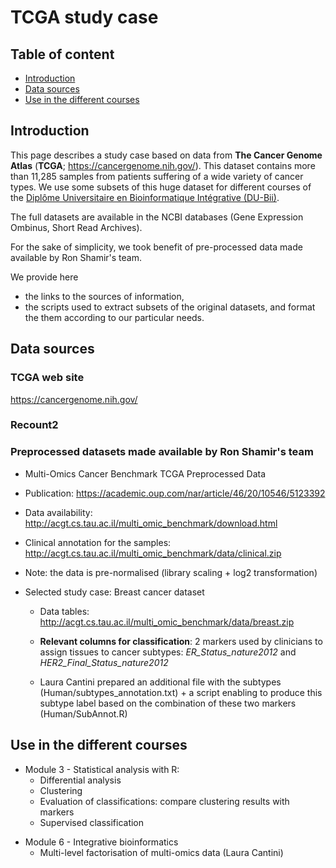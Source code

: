 # TCGA study case

## Table of content

- [Introduction](#introduction)
- [Data sources](#data-sources)
- [Use in the different courses](#use-in-the-different-courses)

## Introduction

This page describes a study case based on data from **The Cancer Genome Atlas** (**TCGA**; <https://cancergenome.nih.gov/>). This dataset contains more than 11,285 samples from patients suffering of a wide variety of cancer types. We use some subsets of this huge dataset for different courses of the [Diplôme Universitaire en Bioinformatique Intégrative (DU-Bii)](https://du-bii.github.io/accueil). 

The full datasets are available in the NCBI databases (Gene Expression Ombinus, Short Read Archives). 

For the sake of simplicity, we took benefit of pre-processed data made available by Ron Shamir's team.

We provide here 

- the links to the sources of information,
- the scripts used to extract subsets of the original datasets, and format the them according to our particular needs.


## Data sources

### TCGA web site

<https://cancergenome.nih.gov/>

### Recount2



### Preprocessed datasets made available by Ron Shamir's team

- Multi-Omics Cancer Benchmark TCGA Preprocessed Data
- Publication: <https://academic.oup.com/nar/article/46/20/10546/5123392>
- Data availability: <http://acgt.cs.tau.ac.il/multi_omic_benchmark/download.html>
- Clinical annotation for the samples: <http://acgt.cs.tau.ac.il/multi_omic_benchmark/data/clinical.zip>

- Note: the data is pre-normalised (library scaling + log2 transformation)

- Selected study case: Breast cancer dataset

    - Data tables: <http://acgt.cs.tau.ac.il/multi_omic_benchmark/data/breast.zip>
    - **Relevant columns for classification**: 2 markers used by clinicians to assign tissues to cancer subtypes: *ER_Status_nature2012* and *HER2_Final_Status_nature2012*
       
       
     - Laura Cantini prepared an additional file with the subtypes (Human/subtypes_annotation.txt) + a script enabling to produce this subtype label based on the combination of these two markers (Human/SubAnnot.R)

## Use in the different courses

- Module 3 - Statistical analysis with R:
    - Differential analysis
    - Clustering
    - Evaluation of classifications: compare clustering results with markers
    - Supervised classification

<!--- Module 4: méthodes et outils bioinformatiques ? To check with Olivier and Olivier. -->

- Module 6 - Integrative bioinformatics
    - Multi-level factorisation of multi-omics data (Laura Cantini)

 
